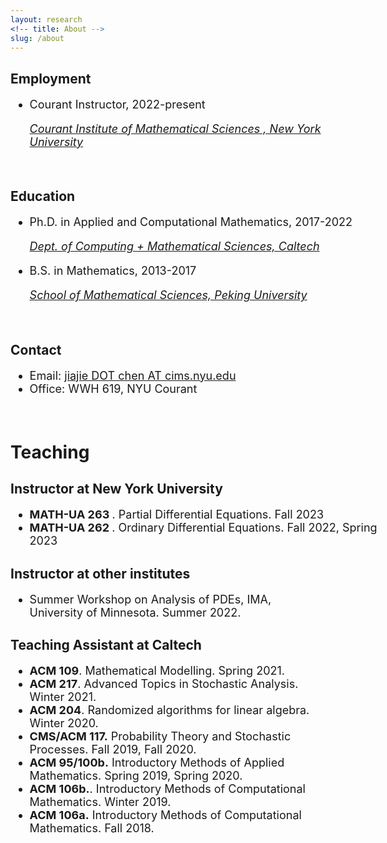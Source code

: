 ```yaml
---
layout: research
<!-- title: About -->
slug: /about
---
```


<div id="header" style="width: 115%;">
    <div id="centered" style="margin: 0 auto; width: 110%;"></div>

<h2>Employment</h2>
<font size="+1">  
<ul>
  <li>Courant Instructor, 2022-present </li>
        <p><i> <a href="http://cims.nyu.edu">Courant Institute of Mathematical Sciences , New York University</a></i> </p>   
</ul>
</font>

</div>

<br />


<div id="header" style="width: 115%;">
    <div id="centered" style="margin: 0 auto; width: 110%;"></div>

<h2>Education</h2>
<font size="+1">	
<ul>
  <li>Ph.D. in Applied and Computational Mathematics, 2017-2022 </li>
    <p><i> <a href="https://www.cms.caltech.edu">Dept. of Computing + Mathematical Sciences, Caltech  </a></i> </p>

  <li> B.S. in Mathematics, 2013-2017 </li>
  <p><i> <a href="http://english.math.pku.edu.cn">School of Mathematical Sciences, Peking University </a></i> </p>
<!--    <p><i> School of Mathematical Sciences, Peking University </i></p> -->
   
</ul>
</font>

</div>

<br />

<h2>Contact</h2>
<font size="+1">	
<ul>
	<li>  Email: <a href="mailto:jchen@caltech.edu">jiajie DOT chen AT cims.nyu.edu </a>
	</li>
    <li> Office: WWH 619, NYU Courant 
<!-- 	<li> Office:  <a href="https://www.caltech.edu/map/campus">WWH 619</a>, NYU Courant  -->
		</li>		
</ul>
</font>

<br />


<!-- <hr width="820" /> -->

<div id="header" style="width: 125%;">
    <div id="centered" style="margin: 0 auto; width: 115%;"></div>

<h1>Teaching</h1>


<h2>Instructor at New York University </h2>
<font size="+1">  
 <ul>   
   <li> <b> MATH-UA 263 </b>.  Partial Differential Equations. Fall 2023  </li>  
   <li> <b> MATH-UA 262 </b>.  Ordinary Differential Equations. Fall 2022, Spring 2023  </li>  
 </ul>
</font>
</div>



<h2>Instructor at other institutes</h2>
<font size="+1">  
 <ul>   
   <li> Summer Workshop on Analysis of PDEs, IMA, University of Minnesota. Summer 2022.  </li>  
 </ul>
</font>

<!-- </div> -->




<h2>Teaching Assistant at Caltech </h2>
<font size="+1">	
 <ul> 	
   <li> <b> ACM 109</b>. Mathematical Modelling. Spring 2021.  </li>  
 	 <li> <b> ACM 217</b>. Advanced Topics in Stochastic Analysis. Winter 2021.  </li> 	
 	 <li> <b> ACM 204</b>. Randomized algorithms for linear algebra. Winter 2020.  </li> 	 
 	<li> <b>CMS/ACM 117.</b> Probability Theory and Stochastic Processes. Fall 2019, Fall 2020.  </li> 	 	
 	<li> <b>ACM 95/100b.</b> Introductory Methods of Applied Mathematics. Spring 2019, Spring 2020. </li> 	
 	<li> <b> ACM 106b.</b>. Introductory Methods of Computational Mathematics. Winter 2019.</li>
 	<li> <b> ACM 106a.</b> Introductory Methods of Computational Mathematics. Fall 2018. </li>
 </ul>
</font>
<!-- </div> -->
